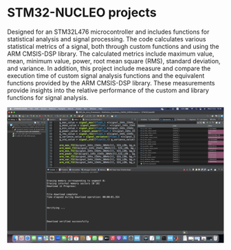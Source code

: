 # STM32-NUCLEO projects

Designed for an STM32L476 microcontroller and includes functions for statistical analysis and signal processing.
The code calculates various statistical metrics of a signal, both through custom functions and using the ARM CMSIS-DSP library.
The calculated metrics include maximum value, mean, minimum value, power, root mean square (RMS), standard deviation, and variance.
In addition, this project include measure and compare the execution time of custom signal analysis functions and the equivalent functions provided by the ARM CMSIS-DSP library.
These measurements provide insights into the relative performance of the custom and library functions for signal analysis.




![Example](Exppresions.png)


